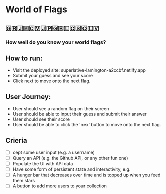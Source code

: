 # World of Flags

## 🇬🇷🇯🇲🇨🇻🇯🇵🇬🇧🇱🇨🇸🇴🇱🇻
### How well do you know your world flags?

## How to run:
- Visit the deployed site: superlative-lamington-a2ccbf.netlify.app
- Submit your guess and see your score
- Click next to move onto the next flag.

## User Journey:
- User should see a random flag on their screen
- User should be able to input their guess and submit their answer
- User should see their score
- User should be able to click the 'nex' button to move onto the next flag.

## Crieria
-[ ] cept some user input (e.g. a username)
-[ ] Query an API (e.g. the Github API, or any other fun one)
-[ ] Populate the UI with API data
-[ ] Have some form of persistent state and interactivity, e.g.
-[ ] A hunger bar that decreases over time and is topped up when you feed them stars
-[ ] A button to add more users to your collection
